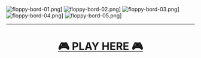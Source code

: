 ![floppy-bord-01.png](https://i.postimg.cc/pXMCtBjP/floppy-bord-01.png)]
![floppy-bord-02.png](https://i.postimg.cc/gkyDc6y8/floppy-bord-02.png)]
![floppy-bord-03.png](https://i.postimg.cc/Gmcj4hzN/floppy-bord-03.png)]
![floppy-bord-04.png](https://i.postimg.cc/6pYfnJmQ/floppy-bord-04.png)]
![floppy-bord-05.png](https://i.postimg.cc/bvrHRC79/floppy-bord-05.png)]

***


<h1 align="center">
  <a href="https://www.dagerzuga.com/floppybord/">🎮 PLAY HERE 🎮</a>
</h1>

